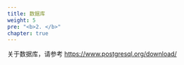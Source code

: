 ```yaml
---
title: 数据库
weight: 5
pre: "<b>2. </b>"
chapter: true
---
```


关于数据库，请参考  https://www.postgresql.org/download/

